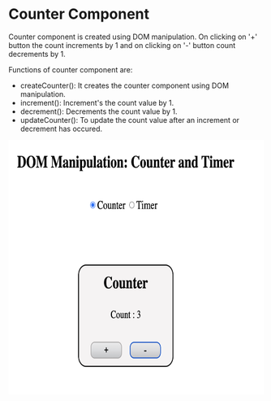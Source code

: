 <h1>Counter Component</h1>
<p>Counter component is created using DOM manipulation. On clicking on '+' button the count increments by 1 and on clicking on '-' button count decrements by 1.</p>
<p>
    Functions of counter component are:
    <ul>
        <li>createCounter(): It creates the counter component using DOM manipulation. </li>
        <li>increment(): Increment's the count value by 1.</li>
        <li>decrement(): Decrements the count value by 1.</li>
        <li>updateCounter(): To update the count value after an increment or decrement has occured.</li>
    </ul>
</p>

<img src="https://github.com/sanikapareek-contentstack/DOM-Manipulation/blob/main/assets/counter.png" raw=true alt="counter" style="height:500px;width:700px" />
